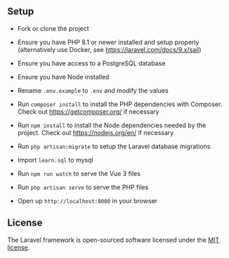 ## Setup

-   Fork or clone the project

-   Ensure you have PHP 8.1 or newer installed and setup properly (alternatively use Docker, see <https://laravel.com/docs/9.x/sail>)

-   Ensure you have access to a PostgreSQL database

-   Ensure you have Node installed

-   Rename `.env.example` to `.env` and modify the values

-   Run `composer install` to install the PHP dependencies with Composer. Check out <https://getcomposer.org/> if necessary

-   Run `npm install` to install the Node dependencies needed by the project. Check out <https://nodejs.org/en/> if necessary

-   Run `php artisan:migrate` to setup the Laravel database migrations

-   Import `learn.sql` to mysql 

-   Run `npm run watch` to serve the Vue 3 files

-   Run `php artisan serve` to serve the PHP files

-   Open up `http://localhost:8000` in your browser
## License

The Laravel framework is open-sourced software licensed under the [MIT license](https://opensource.org/licenses/MIT).
